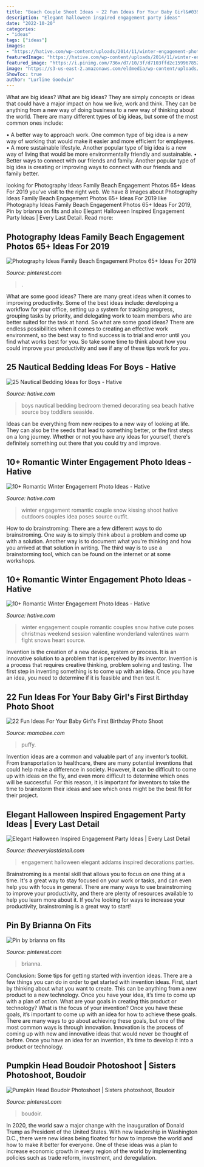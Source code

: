 ```yaml
---
title: "Beach Couple Shoot Ideas ~ 22 Fun Ideas For Your Baby Girl&#039;s First Birthday Photo Shoot"
description: "Elegant halloween inspired engagement party ideas"
date: "2022-10-20"
categories:
- "ideas"
tags: ["ideas"]
images:
- "https://hative.com/wp-content/uploads/2014/11/winter-engagement-photo-ideas/1-winter-engagement-photo-ideas.jpg"
featuredImage: "https://hative.com/wp-content/uploads/2014/11/winter-engagement-photo-ideas/16-winter-engagement-photo-ideas.jpg"
featured_image: "https://i.pinimg.com/736x/d7/10/3f/d7103ffd2c1599678521aefb5e7c11e2.jpg"
image: "https://s3-us-east-2.amazonaws.com/eldmedia/wp-content/uploads/2013/10/Halloween-Inspired-Engagement-Party-Ideas_0023-1.jpg"
ShowToc: true
author: "Lurline Goodwin"
---
```



What are big ideas?
What are big ideas? They are simply concepts or ideas that could have a major impact on how we live, work and think. They can be anything from a new way of doing business to a new way of thinking about the world.
There are many different types of big ideas, but some of the most common ones include: 

• A better way to approach work. One common type of big idea is a new way of working that would make it easier and more efficient for employees. 
• A more sustainable lifestyle. Another popular type of big idea is a new way of living that would be more environmentally friendly and sustainable. 
• Better ways to connect with our friends and family. Another popular type of big idea is creating or improving ways to connect with our friends and family better.

	

		
looking for Photography Ideas Family Beach Engagement Photos 65+ Ideas For 2019 you've visit to the right web. We have 8 Images about Photography Ideas Family Beach Engagement Photos 65+ Ideas For 2019 like Photography Ideas Family Beach Engagement Photos 65+ Ideas For 2019, Pin by brianna on fits and also Elegant Halloween Inspired Engagement Party Ideas | Every Last Detail. Read more:
		
    
## Photography Ideas Family Beach Engagement Photos 65+ Ideas For 2019

<img loading=lazy src="https://i.pinimg.com/736x/d7/10/3f/d7103ffd2c1599678521aefb5e7c11e2.jpg" onerror="this.onerror=null;this.src='https://tse2.mm.bing.net/th?id=OIP.hK7cCQIPD7Nd66SkjA1eJgAAAA&amp;pid=15.1';" alt="Photography Ideas Family Beach Engagement Photos 65+ Ideas For 2019">

_Source: pinterest.com_

>. 

	

What are some good ideas?
There are many great ideas when it comes to improving productivity. Some of the best ideas include: developing a workflow for your office, setting up a system for tracking progress, grouping tasks by priority, and delegating work to team members who are better suited for the task at hand. So what are some good ideas? There are endless possibilities when it comes to creating an effective work environment, so the best way to find success is to trial and error until you find what works best for you. So take some time to think about how you could improve your productivity and see if any of these tips work for you.

    
## 25 Nautical Bedding Ideas For Boys - Hative

<img loading=lazy src="https://hative.com/wp-content/uploads/2014/10/nautical-bedding-ideas/11-nautical-bedding-ideas-for-boys.jpg" onerror="this.onerror=null;this.src='https://tse4.mm.bing.net/th?id=OIP.ayFmTou8Oi48Mi3qIfw1sQHaJ3&amp;pid=15.1';" alt="25 Nautical Bedding Ideas for Boys - Hative">

_Source: hative.com_

>boys nautical bedding bedroom themed decorating sea beach hative source boy toddlers seaside. 

	

Ideas can be everything from new recipes to a new way of looking at life. They can also be the seeds that lead to something better, or the first steps on a long journey. Whether or not you have any ideas for yourself, there's definitely something out there that you could try and improve.

    
## 10+ Romantic Winter Engagement Photo Ideas - Hative

<img loading=lazy src="https://hative.com/wp-content/uploads/2014/11/winter-engagement-photo-ideas/1-winter-engagement-photo-ideas.jpg" onerror="this.onerror=null;this.src='https://tse2.mm.bing.net/th?id=OIP.2UMxPygD4JpAX1mOnGW2CgHaLH&amp;pid=15.1';" alt="10+ Romantic Winter Engagement Photo Ideas - Hative">

_Source: hative.com_

>winter engagement romantic couple snow kissing shoot hative outdoors couples idea poses source outfit. 

	

How to do brainstroming:
There are a few different ways to do brainstroming. One way is to simply think about a problem and come up with a solution. Another way is to document what you're thinking and how you arrived at that solution in writing. The third way is to use a brainstorming tool, which can be found on the internet or at some workshops.

    
## 10+ Romantic Winter Engagement Photo Ideas - Hative

<img loading=lazy src="https://hative.com/wp-content/uploads/2014/11/winter-engagement-photo-ideas/16-winter-engagement-photo-ideas.jpg" onerror="this.onerror=null;this.src='https://tse3.mm.bing.net/th?id=OIP.MKCA9lOTCLp5miUeHAtS6wHaLH&amp;pid=15.1';" alt="10+ Romantic Winter Engagement Photo Ideas - Hative">

_Source: hative.com_

>winter engagement couple romantic couples snow hative cute poses christmas weekend session valentine wonderland valentines warm fight snows heart source. 

	

Invention is the creation of a new device, system or process. It is an innovative solution to a problem that is perceived by its inventor. Invention is a process that requires creative thinking, problem solving and testing. The first step in inventing something is to come up with an idea. Once you have an idea, you need to determine if it is feasible and then test it.

    
## 22 Fun Ideas For Your Baby Girl&#039;s First Birthday Photo Shoot

<img loading=lazy src="https://mamabee.com/wp-content/uploads/2014/09/big-number-for-a-big-girl.jpg" onerror="this.onerror=null;this.src='https://tse4.mm.bing.net/th?id=OIP.Oe6LhJlPcqSa2mMVG7NvVwHaLH&amp;pid=15.1';" alt="22 Fun Ideas For Your Baby Girl&#039;s First Birthday Photo Shoot">

_Source: mamabee.com_

>puffy. 

	

Invention ideas are a common and valuable part of any inventor’s toolkit. From transportation to healthcare, there are many potential inventions that could help make a difference in society. However, it can be difficult to come up with ideas on the fly, and even more difficult to determine which ones will be successful. For this reason, it is important for inventors to take the time to brainstorm their ideas and see which ones might be the best fit for their project.

    
## Elegant Halloween Inspired Engagement Party Ideas | Every Last Detail

<img loading=lazy src="https://s3-us-east-2.amazonaws.com/eldmedia/wp-content/uploads/2013/10/Halloween-Inspired-Engagement-Party-Ideas_0023-1.jpg" onerror="this.onerror=null;this.src='https://tse2.mm.bing.net/th?id=OIP.fTsL-0BGNiaBI4VrI0NOZQHaLF&amp;pid=15.1';" alt="Elegant Halloween Inspired Engagement Party Ideas | Every Last Detail">

_Source: theeverylastdetail.com_

>engagement halloween elegant addams inspired decorations parties. 

	

Brainstroming is a mental skill that allows you to focus on one thing at a time. It's a great way to stay focused on your work or tasks, and can even help you with focus in general. There are many ways to use brainstroming to improve your productivity, and there are plenty of resources available to help you learn more about it. If you're looking for ways to increase your productivity, brainstroming is a great way to start!

    
## Pin By Brianna On Fits

<img loading=lazy src="https://i.pinimg.com/736x/04/75/c5/0475c542f66cd2b9fbb47b0aaf98a6f7.jpg" onerror="this.onerror=null;this.src='https://tse4.mm.bing.net/th?id=OIP.f21qld886BONxrUxPvBiTwHaJQ&amp;pid=15.1';" alt="Pin by brianna on fits">

_Source: pinterest.com_

>brianna. 

	

Conclusion: Some tips for getting started with invention ideas.
There are a few things you can do in order to get started with invention ideas. First, start by thinking about what you want to create. This can be anything from a new product to a new technology. Once you have your idea, it’s time to come up with a plan of action. What are your goals in creating this product or technology? What is the focus of your invention? Once you have these goals, it’s important to come up with an idea for how to achieve these goals. There are many ways to go about achieving these goals, but one of the most common ways is through innovation. Innovation is the process of coming up with new and innovative ideas that would never be thought of before. Once you have an idea for an invention, it’s time to develop it into a product or technology.

    
## Pumpkin Head Boudoir Photoshoot | Sisters Photoshoot, Boudoir

<img loading=lazy src="https://i.pinimg.com/736x/2e/b6/c2/2eb6c23bbae52efe7512177ed8b615dc.jpg" onerror="this.onerror=null;this.src='https://tse4.mm.bing.net/th?id=OIP.1pX7HNh9hUfTVU6H4C3MWAHaLF&amp;pid=15.1';" alt="Pumpkin Head Boudoir Photoshoot | Sisters photoshoot, Boudoir">

_Source: pinterest.com_

>boudoir. 

	

In 2020, the world saw a major change with the inauguration of Donald Trump as President of the United States. With new leadership in Washington D.C., there were new ideas being floated for how to improve the world and how to make it better for everyone. One of these ideas was a plan to increase economic growth in every region of the world by implementing policies such as trade reform, investment, and deregulation.

